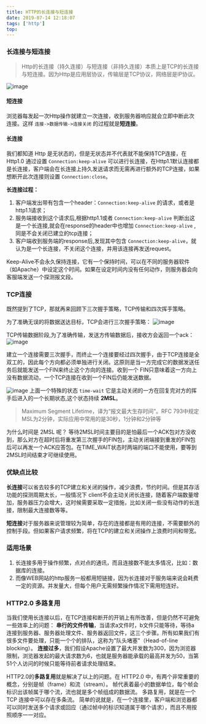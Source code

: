 ```yaml
---
title: HTTP的长连接与短连接
date: 2019-07-14 12:18:07
tags: ['http']
top: 
---
```

### 长连接与短连接
>Http的长连接（持久连接）与短连接（非持久连接）本质上是TCP的长连接与短连接。因为Http是应用层协议，传输层是TCP协议，网络层是IP协议。

![image](http://wx2.sinaimg.cn/large/a73bc6a1ly1g4zr82f57bj20q40ivabo.jpg)

#### 短连接
浏览器每发起一次Http操作就建立一次连接，收到服务器响应就会立即中断此次连接。这样 `连接->数据传输->连接关闭` 的过程就是**短连接**。

#### 长连接
我们都知道 Http 是无状态的，但是无状态并不代表就不能保持TCP连接，在  Http1.0 通过设置 `Connection:keep-alive` 可以进行长连接，在Http1.1默认连接都是长连接，客户端会在长连接上持久发送请求而无需再进行额外的TCP连接，如果想断开此次连接则设置 `Connection:close`。

**长连接过程：**

1. 客户端发出带有包含一个header：`Connection:keep-alive` 的请求，或者是http1.1请求；
2. 服务端接收到这个请求后,根据http1.1或者 `Connection:keep-alive` 判断出这是一个长连接,就会在response的header中也增加 `Connection:keep-alive` ,同是不会关闭已建立的tcp连接；
3. 客户端收到服务端的response后,发现其中包含 `Connection:keep-alive`，就认为是一个长连接，不关闭这个连接，并用该连接再发送request。

Keep-Alive不会永久保持连接，它有一个保持时间，可以在不同的服务器软件（如Apache）中设定这个时间。如果在设定时间内没有任何动作，则服务器会向客服端发送一个探测报文段。

### TCP连接
既然提到了TCP，那就再来回顾下三次握手策略，TCP传输和四次挥手策略。

为了准确无误的将数据送达目标，TCP会进行三次握手策略：
![image](http://wx3.sinaimg.cn/large/a73bc6a1ly1g4zorlpeylj20gr0bpgmf.jpg)

TCP传输数据阶段,为了准确传输，发送方传输数据后，接收方会返回一个ack：
![image](http://wx4.sinaimg.cn/large/a73bc6a1ly1g4zorm62w3j20gk0b6dh1.jpg)

建立一个连接需要三次握手，而终止一个连接要经过四次握手，由于TCP连接是全双工的，因此每个方向都必须单独进行关闭。这原则是当一方完成它的数据发送任务后就能发送一个FIN来终止这个方向的连接。收到一个 FIN只意味着这一方向上没有数据流动，一个TCP连接在收到一个FIN后仍能发送数据。

![image](http://wx1.sinaimg.cn/large/a73bc6a1ly1g4zorn86aij20gq0dm402.jpg)
上面一个特殊的状态 `time-wait` 它是主动关闭的一方在回复完对方的挥手后进入的一个长期状态,这个状态持续 **2MSL**。

>Maximum Segment Lifetime，译为“报文最大生存时间”。RFC 793中规定MSL为2分钟，实际应用中常用的是30秒，1分钟和2分钟等

为什么时间是 2MSL 呢？ 等待2MSL时间主要目的是怕最后一个ACK包对方没收到，那么对方在超时后将重发第三次握手的FIN包，主动关闭端接到重发的FIN包后可以再发一个ACK应答包。在TIME_WAIT状态时两端的端口不能使用，要等到2MSL时间结束才可继续使用。


### 优缺点比较
**长连接**可以省去较多的TCP建立和关闭的操作，减少浪费，节约时间。但是其存活功能的探测周期太长，一般情况下 client不会主动关闭长连接，随着客户端数量增加，服务器压力会增大，这时候需要采取一定措施，比如关闭一些没有动作的长连接，限制最大连接数等等。

**短连接**对于服务器来说管理较为简单，存在的连接都是有用的连接，不需要额外的控制手段。但如果客户请求频繁，将在TCP的建立和关闭操作上浪费时间和带宽。

### 适用场景

1. 长连接多用于操作频繁，点对点的通讯，而且连接数不能太多情况，比如：数据库的连接。
2. 而像WEB网站的http服务一般都用短链接，因为长连接对于服务端来说会耗费一定的资源。并发量大，但每个用户无需频繁操作情况下需用短连好。


### HTTP2.0 多路复用
当我们使用长连接以后，在TCP连接和断开的开销上有所改善，但是仍然不可避免一些效率上的问题：
**串行的文件传输**，当请求a文件时，b文件只能等待，等待a连接到服务器、服务器处理文件、服务器返回文件，这三个步骤。所有如果我们有很多文件要处理，只能一个个的排队，这称为"队头堵塞"（Head-of-line blocking）。
**连接过多**，我们假设Apache设置了最大并发数为300，因为浏览器限制，浏览器发起的最大请求数为6，也就是服务器能承载的最高并发为50，当第51个人访问的时候只能等待前者请求处理结束。

HTTP2.0的**多路复用**就是解决了以上的问题。在 HTTP2.0 中，有两个非常重要的概念，分别是帧（frame）和流（stream）。 帧代表着最小的数据单位，每个帧会标识出该帧属于哪个流，流也就是多个帧组成的数据流。 多路复用，就是在一个 TCP 连接中可以存在多条流。 简单的说就是，在一个连接里，客户端和浏览器都可以同时发送多个请求或回应（通过帧中的标识知道属于哪个请求），而且不用按照顺序一一对应。




